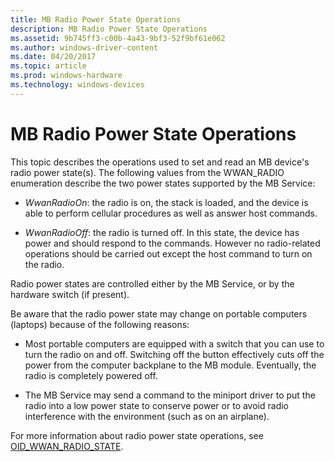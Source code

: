 ```yaml
---
title: MB Radio Power State Operations
description: MB Radio Power State Operations
ms.assetid: 9b745ff3-c00b-4a43-9bf3-52f9bf61e062
ms.author: windows-driver-content
ms.date: 04/20/2017
ms.topic: article
ms.prod: windows-hardware
ms.technology: windows-devices
---
```


# MB Radio Power State Operations


This topic describes the operations used to set and read an MB device's radio power state(s). The following values from the WWAN\_RADIO enumeration describe the two power states supported by the MB Service:

-   *WwanRadioOn*: the radio is on, the stack is loaded, and the device is able to perform cellular procedures as well as answer host commands.

-   *WwanRadioOff*: the radio is turned off. In this state, the device has power and should respond to the commands. However no radio-related operations should be carried out except the host command to turn on the radio.

Radio power states are controlled either by the MB Service, or by the hardware switch (if present).

Be aware that the radio power state may change on portable computers (laptops) because of the following reasons:

-   Most portable computers are equipped with a switch that you can use to turn the radio on and off. Switching off the button effectively cuts off the power from the computer backplane to the MB module. Eventually, the radio is completely powered off.

-   The MB Service may send a command to the miniport driver to put the radio into a low power state to conserve power or to avoid radio interference with the environment (such as on an airplane).

For more information about radio power state operations, see [OID\_WWAN\_RADIO\_STATE](https://msdn.microsoft.com/library/windows/hardware/ff569832).

 

 





